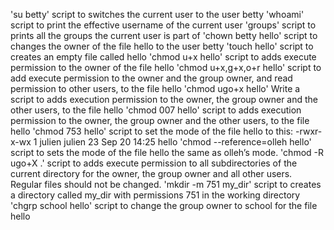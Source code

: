 'su betty' script to switches the current user to the user betty
'whoami' script to print the effective username of the current user
'groups' script to prints all the groups the current user is part of
'chown betty hello' script to changes the owner of the file hello to the user betty
'touch hello' script to creates an empty file called hello
'chmod u+x hello' script to adds execute permission to the owner of the file hello
'chmod u+x,g+x,o+r hello' script to add execute permission to the owner and the group owner, and read permission to other users, to the file hello
'chmod ugo+x hello' Write a script to adds execution permission to the owner, the group owner and the other users, to the file hello
'chmod 007 hello' script to adds execution permission to the owner, the group owner and the other users, to the file hello
'chmod 753 hello' script to set the mode of the file hello to this:
-rwxr-x-wx 1 julien julien 23 Sep 20 14:25 hello
'chmod --reference=olleh hello' script to sets the mode of the file hello the same as olleh’s mode.
'chmod -R ugo+X .' script to adds execute permission to all subdirectories of the current directory for the owner, the group owner and all other users. Regular files should not be changed.
'mkdir -m 751 my_dir' script to creates a directory called my_dir with permissions 751 in the working directory
'chgrp school hello' script to change the group owner to school for the file hello

